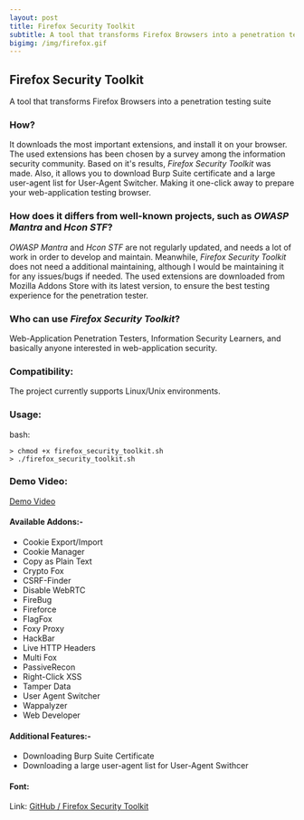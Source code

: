```yaml
---
layout: post
title: Firefox Security Toolkit
subtitle: A tool that transforms Firefox Browsers into a penetration testing suite
bigimg: /img/firefox.gif
---
```


## Firefox Security Toolkit
A tool that transforms Firefox Browsers into a penetration testing suite

### How?
It downloads the most important extensions, and install it on your browser. The used extensions has been chosen by a survey among the information security community. Based on it's results, *Firefox Security Toolkit* was made. Also, it allows you to download Burp Suite certificate and a large user-agent list for User-Agent Switcher. Making it one-click away to prepare your web-application testing browser.

### How does it differs from well-known projects, such as *OWASP Mantra* and *Hcon STF*?
*OWASP Mantra* and *Hcon STF* are not regularly updated, and needs a lot of work in order to develop and maintain. Meanwhile, *Firefox Security Toolkit* does not need a additional maintaining, although I would be maintaining it for any issues/bugs if needed. The used extensions are downloaded from Mozilla Addons Store with its latest version, to ensure the best testing experience for the penetration tester.

### Who can use *Firefox Security Toolkit*?
Web-Application Penetration Testers, Information Security Learners, and basically anyone interested in web-application security.

### Compatibility:
The project currently supports Linux/Unix environments. 

### Usage:
bash: 

```> chmod +x firefox_security_toolkit.sh```  
```> ./firefox_security_toolkit.sh```

### Demo Video:
[Demo Video](https://www.youtube.com/watch?v=0pD-tNrxrzY)

#### Available Addons:-
* Cookie Export/Import
* Cookie Manager 
* Copy as Plain Text
* Crypto Fox
* CSRF-Finder
* Disable WebRTC
* FireBug
* Fireforce
* FlagFox
* Foxy Proxy
* HackBar
* Live HTTP Headers
* Multi Fox
* PassiveRecon
* Right-Click XSS
* Tamper Data
* User Agent Switcher
* Wappalyzer
* Web Developer

#### Additional Features:-
* Downloading Burp Suite Certificate
* Downloading a large user-agent list for User-Agent Swithcer

#### Font:
Link: [GitHub / Firefox Security Toolkit](https://github.com/mazen160/Firefox-Security-Toolkit)